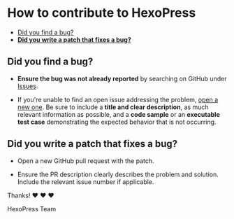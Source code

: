 # How to contribute to HexoPress

<!-- @import "[TOC]" {cmd="toc" depthFrom=2 depthTo=6 orderedList=false} -->

<!-- code_chunk_output -->

- [Did you find a bug?](#did-you-find-a-bug)
- [**Did you write a patch that fixes a bug?**](#did-you-write-a-patch-that-fixes-a-bug)

<!-- /code_chunk_output -->


## Did you find a bug?

* **Ensure the bug was not already reported** by searching on GitHub under [Issues](https://github.com/charlestang/HexoPress/issues).

* If you're unable to find an open issue addressing the problem, [open a new one](https://github.com/charlestang/HexoPress/issues/new). Be sure to include a **title and clear description**, as much relevant information as possible, and a **code sample** or an **executable test case** demonstrating the expected behavior that is not occurring.

## **Did you write a patch that fixes a bug?**

* Open a new GitHub pull request with the patch.

* Ensure the PR description clearly describes the problem and solution. Include the relevant issue number if applicable.

Thanks! :heart: :heart: :heart:

HexoPress Team